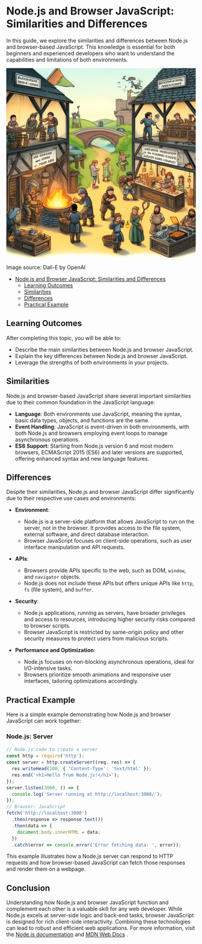 # Node.js and Browser JavaScript: Similarities and Differences

In this guide, we explore the similarities and differences between Node.js and browser-based JavaScript. This knowledge is essential for both beginners and experienced developers who want to understand the capabilities and limitations of both environments.

![Node vs JS](Node-vs-JS.webp)

Image source: Dall-E by OpenAI

- [Node.js and Browser JavaScript: Similarities and Differences](#nodejs-and-browser-javascript-similarities-and-differences)
  - [Learning Outcomes](#learning-outcomes)
  - [Similarities](#similarities)
  - [Differences](#differences)
  - [Practical Example](#practical-example)

## Learning Outcomes

After completing this topic, you will be able to:

- Describe the main similarities between Node.js and browser JavaScript.
- Explain the key differences between Node.js and browser JavaScript.
- Leverage the strengths of both environments in your projects.

## Similarities

Node.js and browser-based JavaScript share several important similarities due to their common foundation in the JavaScript language:

- **Language**: Both environments use JavaScript, meaning the syntax, basic data types, objects, and functions are the same.
- **Event Handling**: JavaScript is event-driven in both environments, with both Node.js and browsers employing event loops to manage asynchronous operations.
- **ES6 Support**: Starting from Node.js version 6 and most modern browsers, ECMAScript 2015 (ES6) and later versions are supported, offering enhanced syntax and new language features.

## Differences

Despite their similarities, Node.js and browser JavaScript differ significantly due to their respective use cases and environments:

- **Environment**: 
  - Node.js is a server-side platform that allows JavaScript to run on the server, not in the browser. It provides access to the file system, external software, and direct database interaction.
  - Browser JavaScript focuses on client-side operations, such as user interface manipulation and API requests.

- **APIs**:
  - Browsers provide APIs specific to the web, such as DOM, `window`, and `navigator` objects.
  - Node.js does not include these APIs but offers unique APIs like `http`, `fs` (file system), and `buffer`.

- **Security**:
  - Node.js applications, running as servers, have broader privileges and access to resources, introducing higher security risks compared to browser scripts.
  - Browser JavaScript is restricted by same-origin policy and other security measures to protect users from malicious scripts.

- **Performance and Optimization**:
  - Node.js focuses on non-blocking asynchronous operations, ideal for I/O-intensive tasks.
  - Browsers prioritize smooth animations and responsive user interfaces, tailoring optimizations accordingly.

## Practical Example

Here is a simple example demonstrating how Node.js and browser JavaScript can work together:

### Node.js: Server

```javascript
// Node.js code to create a server
const http = require('http');
const server = http.createServer((req, res) => {
  res.writeHead(200, { 'Content-Type': 'text/html' });
  res.end('<h1>Hello from Node.js!</h1>');
});
server.listen(3000, () => {
  console.log('Server running at http://localhost:3000/');
});
// Brauser: JavaScript
fetch('http://localhost:3000')
  .then(response => response.text())
  .then(data => {
    document.body.innerHTML = data;
  })
  .catch(error => console.error('Error fetching data: ', error));
```
This example illustrates how a Node.js server can respond to HTTP requests and how browser-based JavaScript can fetch those responses and render them on a webpage.
## Conclusion
Understanding how Node.js and browser JavaScript function and complement each other is a valuable skill for any web developer. While Node.js excels at server-side logic and back-end tasks, browser JavaScript is designed for rich client-side interactivity. Combining these technologies can lead to robust and efficient web applications. For more information, visit the [Node.js documentation](https://nodejs.org/en/docs/) and [MDN Web Docs](https://developer.mozilla.org/) .
